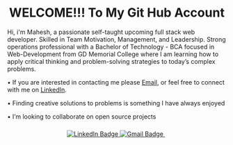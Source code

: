 <h1 align="center">WELCOME!!! To My Git Hub Account </h1>
<p>
   Hi, i'm Mahesh, a passionate self-taught upcoming full stack web developer. Skilled in Team Motivation, Management, and Leadership. Strong operations professional with a Bachelor of Technology - BCA focused in Web-Development from GD Memorial College where I am learning how to apply critical thinking and problem-solving strategies to today’s complex problems. 
</p>
 


• If you are interested in contacting me please [Email](maheshsuthar95888@gmail.com), or feel free to connect with me on [LinkedIn](https://www.linkedin.com/in/mahesh-suthar-934085206/).  

• Finding creative solutions to problems is something I have always enjoyed  

• I’m looking to collaborate on open source projects

###

<div align="center" dir="auto">
  <a href="https://www.linkedin.com/in/mahesh-suthar-934085206/" rel="nofollow">
    <img src="https://img.shields.io/badge/-Mahesh%20Suthar-blue?style=curved-square&logo=Linkedin&logoColor=white&link=https://www.linkedin.com/in/mahesh-suthar-934085206/" alt="LinkedIn Badge" style="max-width: 100%;">
  </a>
  <a href="mailto:maheshsuthar95888@gmail.com">
    <img src="https://img.shields.io/badge/-maheshsuthar95888@gmail.com-c14438?style=curved-square&logo=Gmail&logoColor=white&link=mailto:maheshsuthar95888@gmail.com" alt="Gmail Badge" style="max-width: 100%;">
  </a>
  &nbsp; 
</div>


